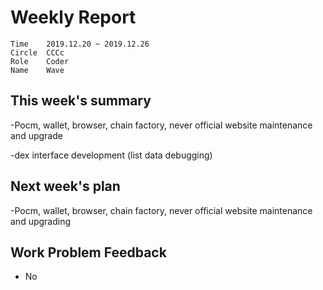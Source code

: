 # Weekly Report 
```
Time	2019.12.20 ~ 2019.12.26
Circle	CCCc
Role	Coder
Name	Wave
```
## This week's summary
-Pocm, wallet, browser, chain factory, never official website maintenance and upgrade

-dex interface development (list data debugging)

## Next week's plan

-Pocm, wallet, browser, chain factory, never official website maintenance and upgrading

## Work Problem Feedback
- No

